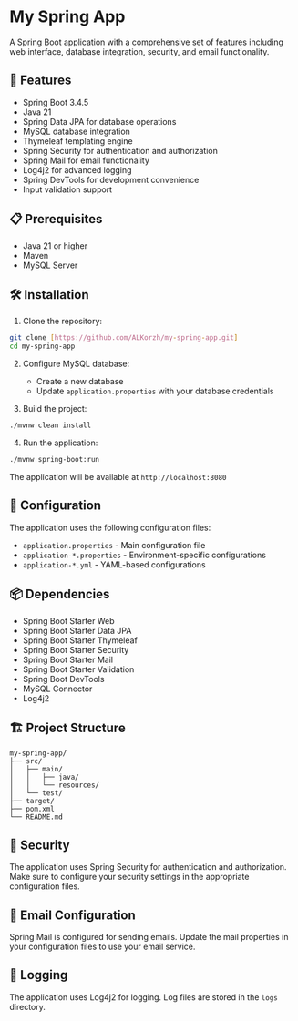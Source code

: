 # My Spring App

A Spring Boot application with a comprehensive set of features including web interface, database integration, security, and email functionality.

## 🚀 Features

- Spring Boot 3.4.5
- Java 21
- Spring Data JPA for database operations
- MySQL database integration
- Thymeleaf templating engine
- Spring Security for authentication and authorization
- Spring Mail for email functionality
- Log4j2 for advanced logging
- Spring DevTools for development convenience
- Input validation support

## 📋 Prerequisites

- Java 21 or higher
- Maven
- MySQL Server

## 🛠️ Installation

1. Clone the repository:
```bash
git clone [https://github.com/ALKorzh/my-spring-app.git]
cd my-spring-app
```

2. Configure MySQL database:
   - Create a new database
   - Update `application.properties` with your database credentials

3. Build the project:
```bash
./mvnw clean install
```

4. Run the application:
```bash
./mvnw spring-boot:run
```

The application will be available at `http://localhost:8080`

## 🔧 Configuration

The application uses the following configuration files:
- `application.properties` - Main configuration file
- `application-*.properties` - Environment-specific configurations
- `application-*.yml` - YAML-based configurations

## 📦 Dependencies

- Spring Boot Starter Web
- Spring Boot Starter Data JPA
- Spring Boot Starter Thymeleaf
- Spring Boot Starter Security
- Spring Boot Starter Mail
- Spring Boot Starter Validation
- Spring Boot DevTools
- MySQL Connector
- Log4j2

## 🏗️ Project Structure

```
my-spring-app/
├── src/
│   ├── main/
│   │   ├── java/
│   │   └── resources/
│   └── test/
├── target/
├── pom.xml
└── README.md
```

## 🔐 Security

The application uses Spring Security for authentication and authorization. Make sure to configure your security settings in the appropriate configuration files.

## 📧 Email Configuration

Spring Mail is configured for sending emails. Update the mail properties in your configuration files to use your email service.

## 📝 Logging

The application uses Log4j2 for logging. Log files are stored in the `logs` directory.